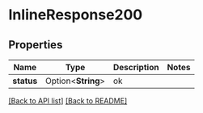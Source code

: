 # InlineResponse200

## Properties

Name | Type | Description | Notes
------------ | ------------- | ------------- | -------------
**status** | Option<**String**> | ok | 

[[Back to API list]](../README.md#documentation-for-api-endpoints) [[Back to README]](../README.md)


